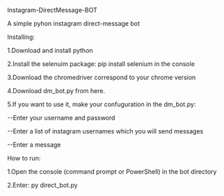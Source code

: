 Instagram-DirectMessage-BOT

A simple pyhon instagram direct-message bot

Installing:

1.Download and install python

2.Install the selenuim package: pip install selenium in the console

3.Download the chromedriver correspond to your chrome version

4.Download dm_bot.py from here.

5.If you want to use it, make your confuguration in the dm_bot.py:

--Enter your username and password

--Enter a list of instagram usernames which you will send messages

--Enter a message


How to run:

1.Open the console (command prompt or PowerShell) in the bot directory

2.Enter: py direct_bot.py
